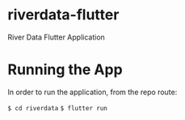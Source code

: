 # riverdata-flutter
River Data Flutter Application

# Running the App

In order to run the application, from the repo route:

  `$ cd riverdata`
  `$ flutter run`